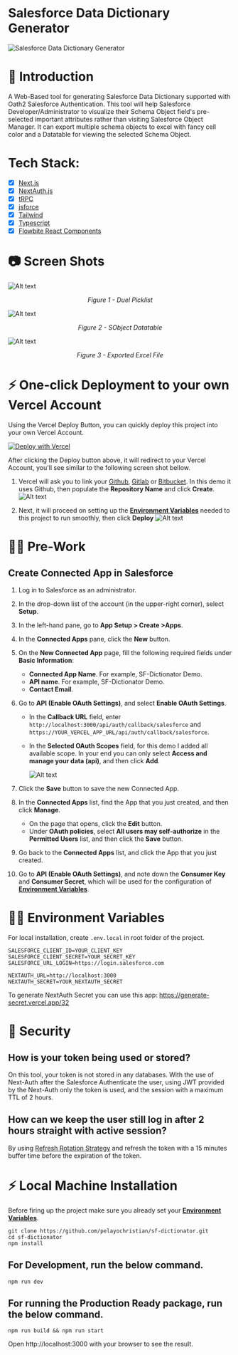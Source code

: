 # Salesforce Data Dictionary Generator

![Salesforce Data Dictionary Generator](github-images/DICTIONATOR.png?raw=true "Title")

# 👋 Introduction

A Web-Based tool for generating Salesforce Data Dictionary supported with Oath2 Salesforce Authentication. This tool will help Salesforce Developer/Administrator to visualize their Schema Object field's pre-selected important attributes rather than visiting Salesforce Object Manager. It can export multiple schema objects to excel with fancy cell color and a Datatable for viewing the selected Schema Object.

# Tech Stack:

-   [x] [Next.js](https://nextjs.org/)
-   [x] [NextAuth.js](https://next-auth.js.org)
-   [x] [tRPC](https://trpc.io/)
-   [x] [jsforce](https://jsforce.github.io)
-   [x] [Tailwind](https://tailwindcss.com/)
-   [x] [Typescript](https://www.typescriptlang.org/)
-   [x] [Flowbite React Components](https://flowbite-react.com/)

# 📷 Screen Shots

![Alt text](github-images/ss_01.png?raw=true "Title")

<p align="center" style="font-style: italic;">
Figure 1 - Duel Picklist
</p>

![Alt text](github-images/ss_02.png?raw=true "Title")

<p align="center" style="font-style: italic;">
Figure 2 - SObject Datatable
</p>

![Alt text](github-images/ss_03.png?raw=true "Title")

<p align="center" style="font-style: italic;">
Figure 3 - Exported Excel File
</p>

# ⚡️ One-click Deployment to your own Vercel Account

Using the Vercel Deploy Button, you can quickly deploy this project into your own Vercel Account.

[![Deploy with Vercel](https://vercel.com/button)](https://vercel.com/new/clone?repository-url=https%3A%2F%2Fgithub.com%2Fpelayochristian%2Fsf-dictionator&env=SALESFORCE_URL_LOGIN,NEXTAUTH_SECRET,SALESFORCE_CLIENT_SECRET,SALESFORCE_CLIENT_ID&envDescription=Environment%20Variables%20needed%20to%20run%20this%20project.&envLink=https%3A%2F%2Fgithub.com%2Fpelayochristian%2Fsf-dictionator%23environment-variables&project-name=sf-dictionator&repo-name=sf-dictionator)

After clicking the Deploy button above, it will redirect to your Vercel Account, you'll see similar to the following screen shot bellow.

1. Vercel will ask you to link your [Github](https://github.com), [Gitlab](https://about.gitlab.com/) or [Bitbucket](https://bitbucket.org/product). In this demo it uses Github, then populate the **Repository Name** and click **Create**.
   ![Alt text](github-images/vercel_create_repo.png?raw=true "Vercel Create Repo")

2. Next, it will proceed on setting up the **[Environment Variables](https://github.com/pelayochristian/sf-dictionator#environment-variables)** needed to this project to run smoothly, then click **Deploy**
   ![Alt text](github-images/vercel_add_env_var.png?raw=true "Vercel Add Environment Variables")

# 🧑‍🔧 Pre-Work

## Create Connected App in Salesforce

1. Log in to Salesforce as an administrator.
2. In the drop-down list of the account (in the upper-right corner), select **Setup**.
3. In the left-hand pane, go to **App Setup > Create >Apps**.
4. In the **Connected Apps** pane, click the **New** button.
5. On the **New Connected App** page, fill the following required fields under **Basic Information**:
    - **Connected App Name**. For example, SF-Dictionator Demo.
    - **API name**. For example, SF-Dictionator Demo.
    - **Contact Email**.
6. Go to **API (Enable OAuth Settings)**, and select **Enable OAuth Settings**.

    - In the **Callback URL** field, enter `http://localhost:3000/api/auth/callback/salesforce` and `https://YOUR_VERCEL_APP_URL/api/auth/callback/salesforce`.
    - In the **Selected OAuth Scopes** field, for this demo I added all available scope. In your end you can only select **Access and manage your data (api)**, and then click **Add**.

        ![Alt text](github-images/enable_oath_settings_config.png?raw=true "Title")

7. Click the **Save** button to save the new Connected App.
8. In the **Connected Apps** list, find the App that you just created, and then click **Manage**.
    - On the page that opens, click the **Edit** button.
    - Under **OAuth policies**, select **All users may self-authorize** in the **Permitted Users** list, and then click the **Save** button.
9. Go back to the **Connected Apps** list, and click the App that you just created.
10. Go to **API (Enable OAuth Settings)**, and note down the **Consumer Key** and **Consumer Secret**, which will be used for the configuration of **[Environment Variables](https://github.com/pelayochristian/sf-dictionator#environment-variables)**.

# 🧑‍💻 Environment Variables

For local installation, create `.env.local` in root folder of the project.

```env
SALESFORCE_CLIENT_ID=YOUR_CLIENT_KEY
SALESFORCE_CLIENT_SECRET=YOUR_SECRET_KEY
SALESFORCE_URL_LOGIN=https://login.salesforce.com

NEXTAUTH_URL=http://localhost:3000
NEXTAUTH_SECRET=YOUR_NEXTAUTH_SECRET
```

To generate NextAuth Secret you can use this app: https://generate-secret.vercel.app/32

# 🛑 Security

## How is your token being used or stored?

On this tool, your token is not stored in any databases. With the use of Next-Auth after the Salesforce Authenticate the user, using JWT provided by the Next-Auth only the token is used, and the session with a maximum TTL of 2 hours.

## How can we keep the user still log in after 2 hours straight with active session?

By using [Refresh Rotation Strategy](https://next-auth.js.org/tutorials/refresh-token-rotation) and refresh the token with a 15 minutes buffer time before the expiration of the token.

# ⚡️ Local Machine Installation

Before firing up the project make sure you already set your **[Environment Variables](https://github.com/pelayochristian/sf-dictionator#environment-variables)**.

```
git clone https://github.com/pelayochristian/sf-dictionator.git
cd sf-dictionator
npm install
```

## For Development, run the below command.

```
npm run dev
```

## For running the Production Ready package, run the below command.

```
npm run build && npm run start
```

Open http://localhost:3000 with your browser to see the result.
